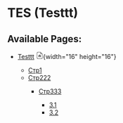 # TES (Testtt)

  
  

## Available Pages:

-   [Testtt](Testtt)
    ![](images/icons/contenttypes/home_page_16.png){width="16"
    height="16"}
    -   [Стр1](Стр1)

    <!-- -->

    -   [Стр222](Стр222)
        -   [Стр333](Стр333)
            -   [3.1](3.1)

            <!-- -->

            -   [3.2](3.2)
